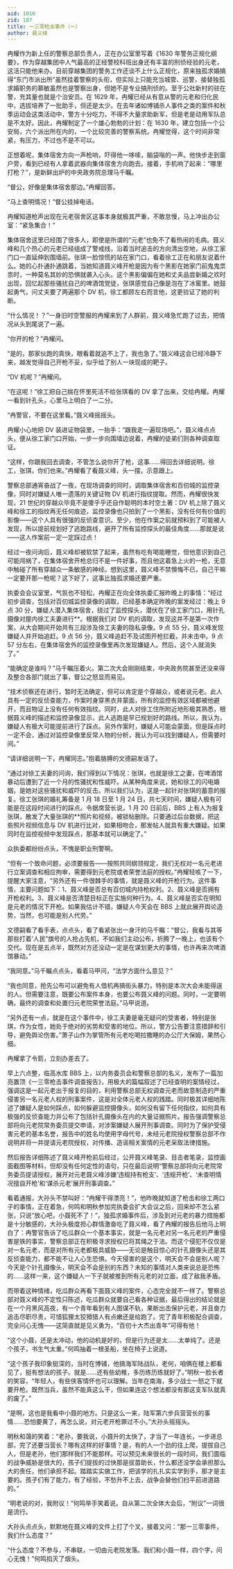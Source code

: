 ```yaml
---
aid: 1010
zid: 187
title: 一三零枪击事件（一）
author: 聂义峰
---
```


冉耀作为新上任的警察总部负责人，正在办公室里写着《1630 年警务正规化纲要》，作为穿越集团中人气最高的正经警校科班出身还有丰富的刑侦经验的元老，这活只能他来办。目前穿越集团的警务工作还谈不上什么正规化，原来独孤求婚搞得“东门市派出所”虽然挂着警察的头衔，但实际上只能充当城管、巡警，接替独孤求婚职务的慕敏虽然也是警察出身，但她不是专业搞刑侦的。至于公社新村的驻在警，充其量也就是个治安员。在 1629 年，冉耀已经从有意从警的元老和归化民中，选拔培养了一批助手，但还是太少。在去年诸如博铺杀人事件之类的案件和秋季运动会这类活动中，警方十分吃力，不得不大量求助新军，但是老是动用军队总是不太好。因此，冉耀制定了一个雄心勃勃的计划：在 1630 年，建立包括一个公安局，六个派出所在内的，一个比较完善的警察系统。冉耀觉得，这个时间非常紧，有压力，不过也不是不可以。

正想着呢，集体宿舍方向一声枪响，吓得他一哆嗦，脑袋嗡的一声。他快步走到窗户旁，看到已经有人拿着武器向集体宿舍方向跑去。接着，手机响了起来：“哪里打枪？”，是新鲜出炉的中央政务院总理马千瞩。

“督公，好像是集体宿舍那边。”冉耀回答。

“马上查明情况！”督公挂掉电话。

冉耀知道枪声出现在元老宿舍区这事本身就极其严重，不敢怠慢，马上冲出办公室：“紧急集合！”

集体宿舍这里已经围了很多人，即使是所谓的“元老”也免不了看热闹的毛病。聂义峰和几个热心的元老已经组成了警戒线，沿着当时追击的方向清出空地，从徐工家门口一直延伸到围墙前。张琪一脸惊慌的站在家门口，看着徐工正在和朋友说着什么。她的心扑通扑通跳着，当她知道聂义峰开枪是因为有个黑影在她家门前鬼鬼祟祟时，一种莫名其妙的恐惧就袭入心头。这个黑影偏偏在她和丈夫品尝新婚之欢时出现，回忆起那些骚扰自己的啤酒馆党徒，张琪感觉自己像是泡在了冰窖里。她鼓起勇气，问丈夫要了两遍那个 DV 机，徐工都顾左右而言他，这更验证了她的判断。

“什么情况！？”一身旧时空警服的冉耀来到了人群前，聂义峰急忙跑了过去，把情况从头到尾说了一遍。

“你开的枪？”冉耀问。

“是的，那家伙跑的真快，眼看着就追不上了，我也急了。”聂义峰这会已经冷静下来，越发觉得自己开枪不妥，似乎给了别人一块现成的靶子。

“DV 机呢？”冉耀问。

“在这呢！”徐工把自己揣在怀里死活不给张琪看的 DV 拿了出来，交给冉耀。冉耀一看到针孔头，心里马上明白了一二分。

“冉警官，不要在这里看。”聂义峰摇摇头。

冉耀小心地把 DV 装进证物袋里，一抬手：“跟我走一遍现场吧。”，聂义峰点点头，便从徐工家门口开始，一步一步向围墙边说着，冉耀的徒弟们则各种调查取证。

“这样，你跟我回去调查，不管怎么说你开了枪，这事……得回去详细说明。徐工，张琪，你们也来。”冉耀看了看聂义峰，头一摆，示意跟上。

警察总部通宵奋战了一夜，在现场调查的同时，调取集体宿舍和百仞城的监控录像，同时对嫌疑人唯一遗落的关键证物 DV 机进行指纹提取。然而，冉耀很快发现，21 世纪的穿越众毕竟不是傻乎乎还自作聪明的本时空土著：DV 机上除了聂义峰和徐工的指纹再无任何痕迹，监控录像也只拍到了一个黑影，没有任何有价值的影像——这个人具有很强的反侦查意识。至少，他在作案之前就预料到了可能被人发现，所以提前规划好了逃跑路线，避开了所有监控探头的最佳角度……那就是说——这人作案前一定一定踩过点！

经过一夜问询后，聂义峰却被软禁了起来，虽然有吃有喝能睡觉，但他意识到自己可能闯祸了，在集体宿舍开枪总归不是一件好事，而且他这着急上火的一枪，无意中触碰了所有穿越众一条敏感的神经。想到这里，聂义峰不禁懊悔不已，自己干嘛一定要开那一枪呢？这下好了，这事比独孤求婚还要严重。

执委会会议室里，气氛也不轻松，冉耀正在向全体执委汇报昨晚上的事情：“经过初步调查，包括对百仞城监控录像的调取，已经基本确定昨晚的案发经过：晚上 9 点 30 分，嫌疑人潜入集体宿舍，绕过了监控探头，潜伏在了徐工家门口，用针孔摄像对屋内徐工夫妻进行\*\*。根据我们对 DV 机的调取，发现这并不是第一次作案，从大会期间开始共有三段涉及徐工夫妻的隐私录像。9 点 55 分，聂义峰发现嫌疑人并开始追赶。9 点 56 分，聂义峰追赶不及试图开枪拦截，并未击中。9 点 57 分左右，在集体宿舍外的监控录像里再次发现嫌疑人。然后，这个人就消失了。”

“能确定是谁吗？”马千瞩压着火。第二次大会刚刚结束，中央政务院甚至还没来得及整合各部门就出了事，督公之怒显而易见。

“技术侦察还在进行，暂时无法确定，但可以肯定是个穿越众，或者说元老。此人具有一定的反侦查能力，作案时身穿黑衣并蒙面，所有的监控有效区域都被他避开，而且物证上没有任何有效指纹。同时，此人对徐工住所附近地形极其熟悉，根据聂义峰的描述和监控录像显示，此人逃跑是早已规划好的路线。所以，我认为，嫌疑人有极大可能提前进行了踩点。另外作案时，嫌疑人可能会蒙面，但是踩点时一定不会，通过对监控录像里反常人物的分析，我认为可以找到嫌疑人，但需要时间。”

“请详细说明一下，冉耀同志。”抱着胳膊的文德嗣发话了。

“通过对徐工夫妻的问询，我们得到以下情况：张琪，也就是徐工之妻，在啤酒馆暴动后遭到了近一个月的性骚扰和性威吓。从某种角度来说，她和徐工的闪电婚姻，是她对这些骚扰和威吓的反击。所以我们认为，这是一起针对张琪的蓄意的报复。徐工张琪的婚礼筹备是 1 月 18 日至 1 月 24 日，共七天时间，嫌疑人极有可能是在这段时间进行的踩点。令据席营长说，1 月 20 日前后，BBS 上有人为报复张琪，散发了大量张琪的\*\*照片和视频，被锁帖删除。只要通过后台数据，把这些照片视频信息与 DV 机进行比对，如果相吻合，那发帖人就具有重大嫌疑。如果同时在监控视频中发现踩点，那基本就可以确定了。”

众执委都纷纷点头，不愧是职业刑警啊。

“但有一个致命问题，必须要报告——按照共同纲领规定，我们无权对一名元老进行立案调查和相应拘审，需要得到元老院或者荣誉法庭的授权。”冉耀轻咳了一下，提醒大家注意，“另外还有一件很棘手的事情，就是聂义峰的开枪行为。这件事情，主要问题如下：1、聂义峰是否总有百仞城内持枪权利。2、聂义峰是否拥有开枪权利。3、聂义峰是否清楚目标正在实施何种行为。4、聂义峰是否实在明知是元老的情况下开枪。如果我估计不错，嫌疑人今天会在 BBS 上就此展开舆论造势，当然，也可能是别人代劳。”

文德嗣看了看手表，点点头，看了看紧张出一身汗的马千瞩：“督公，我看与其等那些打着‘人民”旗号的人抢占先机，不如我们主动公布，折腾了一晚上，也该有个交代。现在是五点半，既然对方还没动一定是在谋划更大的事情，也许再来次啤酒馆暴动。”

“我同意。”马千瞩点点头，看着马甲问，“法学方面什么意见？”

“我也同意，抢先公布可以避免有人借机再搞街头暴力，特别是本次大会未能得逞的人。但需要注意，既要公布案件本身，也要公布聂义峰的问题。同时，一定要明确，最终的调查和处置归元老院荣誉法庭。”马甲说道。

“另外还有一点，就是在这个事件中，徐工夫妻是毫无疑问的受害者，特别是张琪，作为女性，她处于绝对的劣势和受害的地位。所以，警方公告要注意措辞和引导，避免舆论伤害。”萧子山作为掌管所有元老吃喝拉撒睡的办公厅大保姆，果然心细。

冉耀拿了令箭，立刻办差去了。

早上六点整，临高水库 BBS 上，以内务委员会和警察总部的名义，发布了一篇加亮置顶《一三零枪击事件调查报告》，用极大的篇幅叙述了已经查明的案情经过，强调这是一起元老出于报复的目的，利用警察总部无权调查元老而故意制造的严重侵害另一名元老人权的刑事案件，这是对全体元老人权的践踏。同时极其详细地陈述了嫌疑人是如何踩点，如何躲避监控摄像头，如何没有留下任何指纹，如何具有极强的反侦查能力并公布了包括针孔摄像头在内的大量证据照片。报告强调警察总部将向元老院常务委员提交申请，对涉案嫌疑人展开刑事调查。同时为了保护受侵害元老的基本名誉，报告中的姓名均使用字母代号，未经元老院授权警察总部不作说明并将一并提请元老院授权，对传播、造谣相关案情的元老采取法律措施。

然后报告详细陈述了聂义峰开枪前后经过，公开聂义峰笔录、目击者笔录，监控画面截图等材料，但却没有任何定性的语句，只在最后说明“警察总部将向元老院常务委员提请授权，展开对元老聂义峰涉嫌‘违规持有枪支’、‘违规开枪’、‘未查明情况擅自开枪’和‘谋杀元老’展开刑事调查。”

看着通报，大孙头不禁叫好：“冉耀干得漂亮！”，他昨晚就知道了枪击和徐工两口子的事情，正在着急，何鸣和明秋参加完执委会扩大会议之后，回来却不怎么紧张，只说“放心吧，小聂死不了！”，独孤求婚事件后，涉及到对元老的暴力措施都是十分敏感的，大孙头极度担心群情激奋吃了聂义峰，看了冉耀的报告后他马上明白了：冉警官告诉了吃瓜群众一个基本事实，就是一名元老对另一名元老的严重侵害是铁的事实，警察总部正在积极寻求授权已将其绳之于法。而这个侵犯不仅仅是对一名元老，而是对所有元老都极具威胁——无论是触目惊心的针孔摄像头还是其反侦查能力，都不能不让人心生恐惧。今天侵害的是这个，明天会不会是别人呢？今天是个针孔摄像头，明天会不会是别的东西？未知的事情对人类来说总是恐怖的……这样一来，这个嫌疑人一下子就被推到所有元老的对立面，成了敌我矛盾。

而带着这种情绪，吃瓜群众再看下面聂义峰的案件，心态完全就不一样了。警察总部对聂义峰的不定性只陈述，吃瓜群众就要自己看各种证据，最后得出的结论就是在一个月黑风高夜，有一个青年看到有人图谋不轨，果断出击保护元老，并且奋力追击尽职尽责，可惜狐狸太狡猾猎人有点嫩还是给跑了。完了青年积极配合调查，完全问心无愧——这简直就是见义勇为，“百仞十大杰出青年”可得有他！

“这个小聂，还是太冲动，他的动机是好的，但是行为还是太……太单纯了。还是个孩子，书生气太重。”何鸣抽着一根圣船，坐在椅子上说道。

“这个孩子我印象挺深的，当时在博铺，他搞海军陆战队，老何，咱俩在楼上都看见了，挺有想法的孩子。就是……还有些幼稚，多历练历练就好了。”明秋一脸长者的笑容，“年轻人，有些侠客情怀也可以理解。当年在南海，多少战士一怒之下就要开枪。既然当兵，虽然不能真这么干，但如果连这个想法都没有那这支军队就真的废了。”

“是啊，这也是我看中小聂的地方。只是这么一来，陆军第六步兵营营长的事情……恐怕要黄了，再怎么说，对元老开枪罪过不小。”大孙头摇摇头。

明秋和蔼的笑着：“老孙，要我说，小聂升的太快了，才当了一年连长，一步进总部，完了还要当营长？哪有这样的好事情？是，有的人一个劲的往上爬，提拔自己人，但是老孙，他们那样我们不能那样。可以预见未来很长的一段时间，我们面临的战争威胁是很大的，孩子们提拔的过快那是拔苗助长，什么都还没学会承担那么大的责任，他们承担不起。踏踏实实做工作，把该学的扎扎实实学到手，那才是主要的。孩子们有了能力，有了经验，不愁升不上去，战争会替他们扫平前进道路的。”

“明老说的对，我附议！”何鸣举手笑着说。自从第二次全体大会后，“附议”一词很是流行。

大孙头点点头，默默地在聂义峰的文件上打了个叉，接着又问：“那一三零事件，我们什么态度？”

“什么态度？不参与，不串联，一切由元老院发落。我们和小聂一样，四个字，问心无愧！”何鸣掐灭了烟头。
